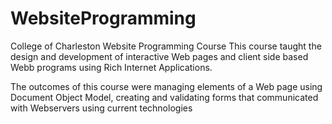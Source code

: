 # WebsiteProgramming
College of Charleston Website Programming Course
This course taught the design and development of interactive Web pages and 
client side based Webb programs using Rich Internet Applications. 

The outcomes of this course were managing elements of a Web page using Document Object Model, 
creating and validating forms that communicated with Webservers using current technologies
